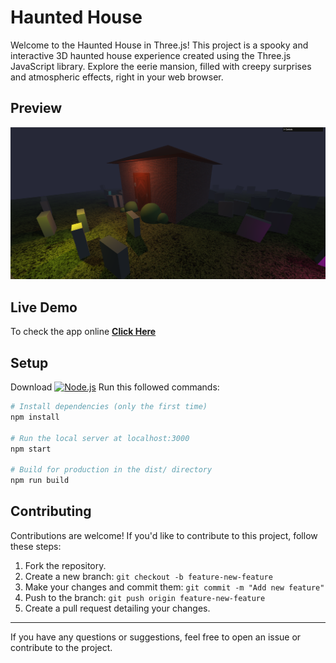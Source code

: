 # Haunted House

Welcome to the Haunted House in Three.js! This project is a spooky and interactive 3D haunted house experience created using the Three.js JavaScript library. Explore the eerie mansion, filled with creepy surprises and atmospheric effects, right in your web browser.

## Preview

<img src="/preview/Haunted House Preview Screenshot.png" alt="Haunted House" width="720">

## Live Demo

To check the app online [**Click Here**](https://haunted-house-zk.vercel.app/)

## Setup

Download <a href="https://nodejs.org/en/download/"><img src="https://www.cdnlogo.com/logos/n/88/nodejs.svg" alt="Node.js" width="100"></a>
Run this followed commands:

```bash
# Install dependencies (only the first time)
npm install

# Run the local server at localhost:3000
npm start

# Build for production in the dist/ directory
npm run build
```

## Contributing

Contributions are welcome! If you'd like to contribute to this project, follow these steps:

1. Fork the repository.
2. Create a new branch: `git checkout -b feature-new-feature`
3. Make your changes and commit them: `git commit -m "Add new feature"`
4. Push to the branch: `git push origin feature-new-feature`
5. Create a pull request detailing your changes.

---

If you have any questions or suggestions, feel free to open an issue or contribute to the project.
